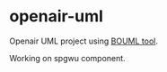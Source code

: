 # openair-uml

Openair UML project using [BOUML tool](https://www.bouml.fr/). 

Working on spgwu component.

